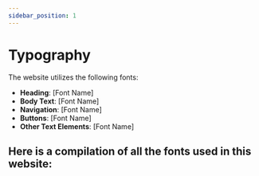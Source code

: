 ```yaml
---
sidebar_position: 1
---
```


# Typography

The website utilizes the following fonts:

- **Heading**: [Font Name]
- **Body Text**: [Font Name]
- **Navigation**: [Font Name]
- **Buttons**: [Font Name]
- **Other Text Elements**: [Font Name]

## Here is a compilation of all the fonts used in this website:
